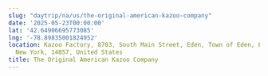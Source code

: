 ```yaml
---
slug: "daytrip/na/us/the-original-american-kazoo-company"
date: '2025-05-23T00:00:00'
lat: '42.64906695773085'
lng: '-78.89835001824952'
location: Kazoo Factory, 8703, South Main Street, Eden, Town of Eden, Erie County,
  New York, 14057, United States
title: The Original American Kazoo Company
---
```



